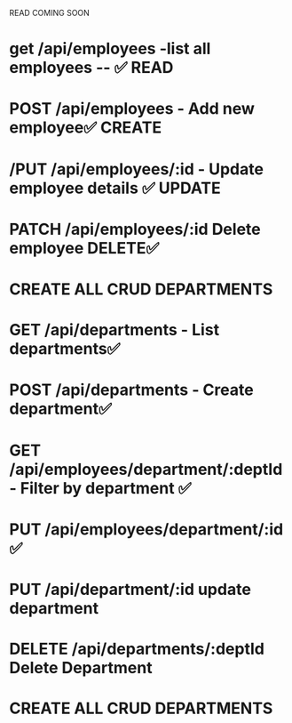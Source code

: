  READ COMING SOON
# get /api/employees -list all employees -- ✅ READ
# POST /api/employees - Add new employee✅ CREATE
# /PUT /api/employees/:id - Update employee details ✅ UPDATE
# PATCH /api/employees/:id Delete employee DELETE✅

#  CREATE ALL CRUD DEPARTMENTS
# GET /api/departments - List departments✅
# POST /api/departments - Create department✅
# GET /api/employees/department/:deptId - Filter by department ✅
# PUT /api/employees/department/:id ✅
# PUT /api/department/:id update department
# DELETE /api/departments/:deptId Delete Department
#




# CREATE ALL CRUD DEPARTMENTS